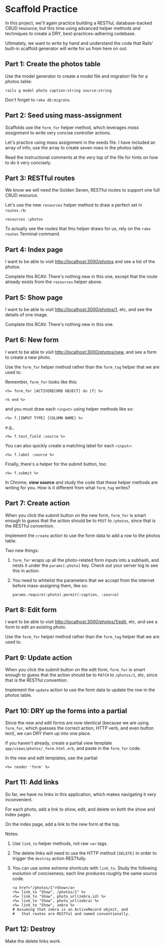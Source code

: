 # Scaffold Practice

In this project, we'll again practice building a RESTful, database-backed CRUD resource; but this time using advanced helper methods and techniques to create a DRY, best-practices-adhering codebase.

Ultimately, we want to write by hand and understand the code that Rails' built-in scaffold generator will write for us from here on out.

## Part 1: Create the photos table

Use the model generator to create a model file and migration file for a photos table:

    rails g model photo caption:string source:string

Don't forget to `rake db:migrate`.

## Part 2: Seed using mass-assignment

Scaffolds use the `form_for` helper method, which leverages *mass assignment* to write very concise controller actions.

Let's practice using mass assignment in the seeds file. I have included an array of info; use the array to create seven rows in the photos table.

Read the instructional comments at the very top of the file for hints on how to do it very concisely.

## Part 3: RESTful routes

We know we will need the Golden Seven, RESTful routes to support one full CRUD resource.

Let's use the new `resources` helper method to draw a perfect set in `routes.rb`:

    resources :photos

To actually see the routes that this helper draws for us, rely on the `rake routes` Terminal command.

## Part 4: Index page

I want to be able to visit [http://localhost:3000/photos](http://localhost:3000/photos) and see a list of the photos.

Complete this RCAV. There's nothing new in this one, except that the route already exists from the `resources` helper above.

## Part 5: Show page

I want to be able to visit [http://localhost:3000/photos/1](http://localhost:3000/photos/1), etc, and see the details of one image.

Complete this RCAV. There's nothing new in this one.

## Part 6: New form

I want to be able to visit [http://localhost:3000/photos/new](http://localhost:3000/photos/new), and see a form to create a new photo.

Use the `form_for` helper method rather than the `form_tag` helper that we are used to.

Remember, `form_for` looks like this:

    <%= form_for [ACTIVERECORD OBJECT] do |f| %>

    <% end %>

and you must draw each `<input>` using helper methods like so:

    <%= f.[INPUT TYPE] [COLUMN NAME] %>

e.g.,

    <%= f.text_field :source %>

You can also quickly create a matching label for each `<input>`:

    <%= f.label :source %>

Finally, there's a helper for the submit button, too:

    <%= f.submit %>

In Chrome, **view source** and study the code that these helper methods are writing for you. How is it different from what `form_tag` writes?

## Part 7: Create action

When you click the submit button on the new form, `form_for` is smart enough to guess that the action should be to `POST` to `/photos`, since that is the RESTful convention.

Implement the `create` action to use the form data to add a row to the photos table.

Two new things:

 1. `form_for` wraps up all the photo-related form inputs into a subhash, and nests it under the `params[:photo]` key. Check out your server log to see this in action.
 1. You need to whitelist the parameters that we accept from the internet before mass-assigning them, like so:

        params.require(:photo).permit(:caption, :source)

## Part 8: Edit form

I want to be able to visit [http://localhost:3000/photos/1/edit](http://localhost:3000/photos/1/edit), etc, and see a form to edit an existing photo.

Use the `form_for` helper method rather than the `form_tag` helper that we are used to.

## Part 9: Update action

When you click the submit button on the edit form, `form_for` is smart enough to guess that the action should be to `PATCH` to `/photos/1`, etc, since that is the RESTful convention.

Implement the `update` action to use the form data to update the row in the photos table.

## Part 10: DRY up the forms into a partial

Since the new and edit forms are now identical (because we are using `form_for`, which guesses the correct action, HTTP verb, and even button text), we can DRY them up into one place.

If you haven't already, create a partial view template `app/views/photos/_form.html.erb`, and paste in the `form_for` code.

In the new and edit templates, use the partial:

    <%= render 'form' %>

## Part 11: Add links

So far, we have no links in this application, which makes navigating it very inconvenient.

For each photo, add a link to show, edit, and delete on both the show and index pages.

On the index page, add a link to the new form at the top.

Notes:

 1. Use `link_to` helper methods, not raw `<a>` tags.
 1. The delete links will need to use the HTTP method `[DELETE]` in order to trigger the `destroy` action RESTfully.
 1. You can use some extreme shortcuts with `link_to`. Study the following evolution of conciseness; each line produces roughly the same source code.

        <a href="/photos/1">Show</a>
        <%= link_to "Show", /photos/1" %>
        <%= link_to "Show", photo_url(zebra.id) %>
        <%= link_to "Show", photo_url(zebra) %>
        <%= link_to "Show", zebra %>
        # Assuming that zebra is an ActiveRecord object, and
        #   that routes are RESTful and named conventionally.

## Part 12: Destroy

Make the delete links work.
